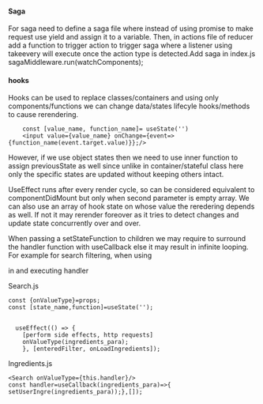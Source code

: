 #### Saga
For saga need to define a saga file where instead of using promise to make request use yield and assign it to a variable. Then, in actions file of reducer add a function to trigger action to trigger saga where a listener using takeevery will execute once the action type is detected.Add saga in index.js sagaMiddleware.run(watchComponents);


#### hooks
Hooks can be used to replace classes/containers and using only components/functions we can change data/states lifecyle hooks/methods to cause rerendering. 
```
	const [value_name, function_name]= useState('')
	<input value={value_name} onChange={event=>{function_name(event.target.value)}};/>
```
However, if we use object states then we need to use inner function to assign previousState as well since unlike in container/stateful class here only the specific states are updated without keeping others intact.


UseEffect runs after every render cycle, so can be considered equivalent to componentDidMount but only when second parameter is empty array. We can also use an array of hook state on whose value the reredering depends as well. If not it may rerender foreover as it tries to detect changes and update state concurrently over and over.

When passing a setStateFunction to children we may require to surround the handler function with useCallback else it may result in infinite looping. For example for search filtering, when using <Search> in <Ingredients> and executing handler



Search.js

	const {onValueType}=props;
	const [state_name,function]=useState('');
	
	
	  useEffect(() => {
		[perform side effects, http requests]
		onValueType(ingredients_para);
		}, [enteredFilter, onLoadIngredients]);

Ingredients.js
	
	<Search onValueType={this.handler}/>
	const handler=useCallback(ingredients_para)=>{
	setUserIngre(ingredients_para));},[]);



